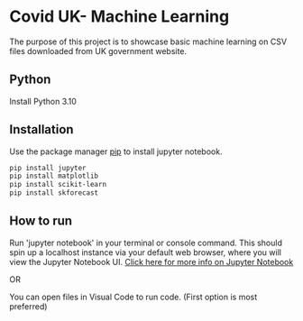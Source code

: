# Covid UK- Machine Learning

The purpose of this project is to showcase basic machine learning on CSV files downloaded from UK government website.

## Python

Install Python 3.10 

## Installation

Use the package manager [pip](https://pip.pypa.io/en/stable/) to install jupyter notebook.

```bash
pip install jupyter
pip install matplotlib
pip install scikit-learn 
pip install skforecast
```

## How to run

Run 'jupyter notebook' in your terminal or console command. This should spin up a localhost instance via your default web browser, where you will view the Jupyter Notebook UI. [Click here for more info on Jupyter Notebook](https://jupyter-notebook-beginner-guide.readthedocs.io/en/latest/execute.html)


OR


You can open files in Visual Code to run code. (First option is most preferred)